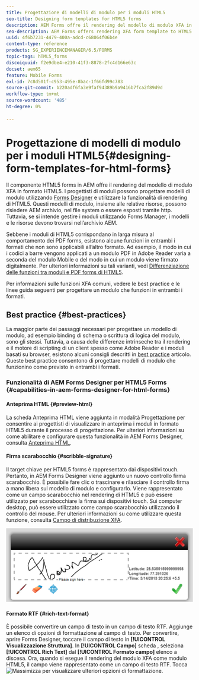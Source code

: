 ```yaml
---
title: Progettazione di modelli di modulo per i moduli HTML5
seo-title: Designing form templates for HTML5 forms
description: AEM Forms offre il rendering del modello di modulo XFA in formato HTML5. I progettisti di moduli possono progettare modelli di modulo utilizzando Designer e utilizzare la funzionalità di rendering di HTML5.
seo-description: AEM Forms offers rendering XFA form template to HTML5 format. Form designers can design form templates using Designer and use the HTML5 rendition capability.
uuid: 4f6b7231-4479-400a-adcd-c68064f06b4e
content-type: reference
products: SG_EXPERIENCEMANAGER/6.5/FORMS
topic-tags: hTML5_forms
discoiquuid: f2e9dbe4-e210-41f3-8878-2fc4d166e63c
docset: aem65
feature: Mobile Forms
exl-id: 7c8d501f-c953-495e-8bac-1f66fd99c783
source-git-commit: b220adf6fa3e9faf94389b9a9416b7fca2f89d9d
workflow-type: tm+mt
source-wordcount: '485'
ht-degree: 0%

---
```


# Progettazione di modelli di modulo per i moduli HTML5{#designing-form-templates-for-html-forms}

Il componente HTML5 forms in AEM offre il rendering del modello di modulo XFA in formato HTML5. I progettisti di moduli possono progettare modelli di modulo utilizzando [Forms Designer](https://www.adobe.com/go/learn_aemforms_designer_63) e utilizzare la funzionalità di rendering di HTML5. Questi modelli di modulo, insieme alle relative risorse, possono risiedere AEM archivio, nel file system o essere esposti tramite http. Tuttavia, se si intende gestire i moduli utilizzando Forms Manager, i modelli e le risorse devono trovarsi nell’archivio AEM.

Sebbene i moduli di HTML5 corrispondano in larga misura al comportamento dei PDF forms, esistono alcune funzioni in entrambi i formati che non sono applicabili all’altro formato. Ad esempio, il modo in cui i codici a barre vengono applicati a un modulo PDF in Adobe Reader varia a seconda del modulo Mobile o del modo in cui un modulo viene firmato digitalmente. Per ulteriori informazioni su tali varianti, vedi [Differenziazione delle funzioni tra moduli e PDF forms di HTML5](../../forms/using/feature-differentiation-html5-forms-pdf-forms.md).

Per informazioni sulle funzioni XFA comuni, vedere le best practice e le linee guida seguenti per progettare un modulo che funzioni in entrambi i formati.

## Best practice {#best-practices}

La maggior parte dei passaggi necessari per progettare un modello di modulo, ad esempio binding di schema o scrittura di logica del modulo, sono gli stessi. Tuttavia, a causa delle differenze intrinseche tra il rendering e il motore di scripting di un client spesso come Adobe Reader e i moduli basati su browser, esistono alcuni consigli descritti in [best practice](/help/forms/using/design-accessible-html5-forms.md) articolo. Queste best practice consentono di progettare modelli di modulo che funzionino come previsto in entrambi i formati.

### Funzionalità di AEM Forms Designer per HTML5 Forms {#capabilities-in-aem-forms-designer-for-html-forms}

#### Anteprima HTML {#preview-html}

La scheda Anteprima HTML viene aggiunta in modalità Progettazione per consentire ai progettisti di visualizzare in anteprima i moduli in formato HTML5 durante il processo di progettazione. Per ulteriori informazioni su come abilitare e configurare questa funzionalità in AEM Forms Designer, consulta [Anteprima HTML](../../forms/using/preview-xdp-forms-html.md).

#### Firma scarabocchio {#scribble-signature}

Il target chiave per HTML5 forms è rappresentato dai dispositivi touch. Pertanto, in AEM Forms Designer viene aggiunto un nuovo controllo firma scarabocchio. È possibile fare clic o trascinare e rilasciare il controllo firma a mano libera sul modello di modulo e configurarlo. Viene rappresentato come un campo scarabocchio nel rendering di HTML5 e può essere utilizzato per scarabocchiare la firma sui dispositivi touch. Sui computer desktop, può essere utilizzato come campo scarabocchio utilizzando il controllo del mouse. Per ulteriori informazioni su come utilizzare questa funzione, consulta [Campo di distribuzione XFA](../../forms/using/scribble-signature.md).

![4](assets/4.png)

#### Formato RTF {#rich-text-format}

È possibile convertire un campo di testo in un campo di testo RTF. Aggiunge un elenco di opzioni di formattazione al campo di testo. Per convertire, aprire Forms Designer, toccare il campo di testo in **[!UICONTROL Visualizzazione Struttura]**. In **[!UICONTROL Campo]** scheda , seleziona **[!UICONTROL Rich Text]** dal **[!UICONTROL Formato campo]** elenco a discesa. Ora, quando si esegue il rendering del modulo XFA come modulo HTML5, il campo viene rappresentato come un campo di testo RTF. Tocca ![Massimizza](assets/maximize_icon.svg) per visualizzare ulteriori opzioni di formattazione.
